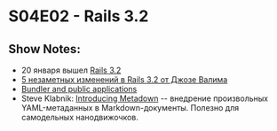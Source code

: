 # S04E02 - Rails 3.2
## Show Notes:
* 20 января вышел [Rails 3.2](http://weblog.rubyonrails.org/)
* [5 незаметных изменений в Rails 3.2 от Джозе Валима](http://blog.plataformatec.com.br/2012/01/my-five-favorite-hidden-features-in-rails-3-2/)
* [Bundler and public applications](http://blog.phusion.nl/2012/01/19/bundler-and-public-applications/)
* Steve Klabnik: [Introducing Metadown][1] -- внедрение произвольных
  YAML-метаданных в Markdown-документы. Полезно для самодельных нанодвижочков.

[1]: http://blog.steveklabnik.com/posts/2012-1-23-introducing-metadown "Introducing Metadown"

